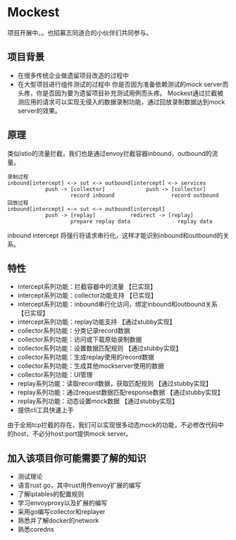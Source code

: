 # Mockest
项目开展中。。也招募志同道合的小伙伴们共同参与。

## 项目背景
* 在很多传统企业做遗留项目改造的过程中
* 在大型项目进行组件测试的过程中
你是否因为准备依赖测试的mock server而头疼，你是否因为要为遗留项目补充测试用例而头疼。
Mockest通过拦截被测应用的请求可以实现无侵入的数据录制功能，通过回放录制数据达到mock server的效果。

## 原理
类似istio的流量拦截，我们也是通过envoy拦截容器inbound，outbound的流量。
```
录制过程
inbound[intercept] <-> sut <-> outbound[intercept] <-> services
            push -> [collector]             push -> [collector] 
                    record inbound                  record outbound
回放过程
inbound[intercept] <-> sut <-> outbound[intercept] 
            push -> [replay]           redirect -> [replay] 
                    prepare replay data               replay data                                
```
inbound intercept 将强行将请求串行化，这样才能识别inbound和outbound的关系。

## 特性
* intercept系列功能：拦截容器中的流量 【已实现】
* intercept系列功能：collector功能支持 【已实现】
* intercept系列功能：inbound串行化访问，绑定inbound和outbound关系 【已实现】
* intercept系列功能：replay功能支持 【通过stubby实现】
* collector系列功能：分类记录record数据 
* collector系列功能：访问或下载原始录制数据
* collector系列功能：设置数据匹配规则 【通过stubby实现】
* collector系列功能：生成replay使用的record数据 
* collector系列功能：生成其他mockserver使用的数据
* collector系列功能：UI管理
* replay系列功能：读取record数据，获取匹配规则 【通过stubby实现】
* replay系列功能：通过request数据匹配response数据 【通过stubby实现】
* replay系列功能：动态设置mock数据 【通过stubby实现】
* 提供cli工具快速上手

由于全局tcp拦截的存在，我们可以实现很多动态mock的功能，不必修改代码中的host，不必分host:port提供mock server。

## 加入该项目你可能需要了解的知识
* 测试理论
* 语言rust go，其中rust用作envoy扩展的编写
* 了解iptables的配置规则
* 学习envoyproxy以及扩展的编写
* 采用go编写collector和replayer
* 熟悉并了解docker的network
* 熟悉coredns
